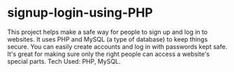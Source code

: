 # signup-login-using-PHP
This project helps make a safe way for people to sign up and log in to websites. It uses PHP and MySQL (a type of database) to keep things secure. You can easily create accounts and log in with passwords kept safe. It's great for making sure only the right people can access a website's special parts.  Tech Used: PHP, MySQL. 
